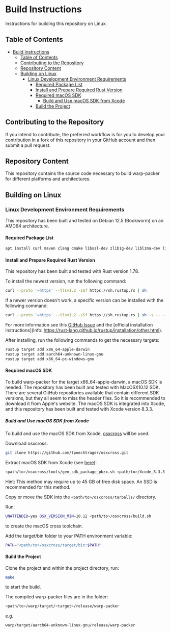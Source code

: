 # Build Instructions

Instructions for building this repository on Linux.

## Table of Contents

- [Build Instructions](#build-instructions)
  - [Table of Contents](#table-of-contents)
  - [Contributing to the Repository](#contributing-to-the-repository)
  - [Repository Content](#repository-content)
  - [Building on Linux](#building-on-linux)
    - [Linux Development Environment Requirements](#linux-development-environment-requirements)
      - [Required Package List](#required-package-list)
      - [Install and Prepare Required Rust Version](#install-and-prepare-required-rust-version)
      - [Required macOS SDK](#required-macos-sdk)
        - [Build and Use macOS SDK from Xcode](#build-and-use-macos-sdk-from-xcode)
      - [Build the Project](#build-the-project)

## Contributing to the Repository

If you intend to contribute, the preferred workflow is for you to develop your contribution in a fork of this repository in your GitHub account and then submit a pull request.

## Repository Content

This repository contains the source code necessary to build warp-packer for different platforms and architectures.

## Building on Linux

### Linux Development Environment Requirements

This repository has been built and tested on Debian 12.5 (Bookworm) on an AMD64 architecture.

#### Required Package List

```bash
apt install curl maven clang cmake libssl-dev zlib1g-dev liblzma-dev libbz2-dev gcc-aarch64-linux-gnu gcc-mingw-w64-x86-64-win32 git
```

#### Install and Prepare Required Rust Version

This repository has been built and tested with Rust version 1.78.

To install the newest version, run the following command:
```bash
curl --proto '=https' --tlsv1.2 -sSf https://sh.rustup.rs | sh
```

If a newer version doesn't work, a specific version can be installed with the following command:
```bash
curl --proto '=https' --tlsv1.2 -sSf https://sh.rustup.rs | sh -s -- --default-toolchain=1.78.0
```

For more information see this [GitHub Issue](https://github.com/rust-lang/rustup/issues/2882) and the [official installation instructions](Info: https://rust-lang.github.io/rustup/installation/other.html).

After installing, run the following commands to get the necessary targets:
```bash
rustup target add x86_64-apple-darwin
rustup target add aarch64-unknown-linux-gnu
rustup target add x86_64-pc-windows-gnu
```

#### Required macOS SDK

To build warp-packer for the target x86_64-apple-darwin, a macOS SDK is needed. The repository has been built and tested with MacOSX10.12 SDK.
There are several GitHub repositories available that contain different SDK versions, but they all seem to miss the header files. So it is recommended to download it from Apple's website.
The macOS SDK is integrated into Xcode, and this repository has been built and tested with Xcode version 8.3.3.

##### Build and Use macOS SDK from Xcode

To build and use the macOS SDK from Xcode, [osxcross](https://github.com/tpoechtrager/osxcross) will be used.

Download osxcross:
```bash
git clone https://github.com/tpoechtrager/osxcross.git
```

Extract macOS SDK from Xcode (see [here](https://github.com/tpoechtrager/osxcross?tab=readme-ov-file#packing-the-sdk-on-linux---method-1-xcode--80)):
```bash
<path/to>/osxcross/tools/gen_sdk_package_pbzx.sh <path/to>/Xcode_8.3.3.xip
```

Hint: This method may require up to 45 GB of free disk space. An SSD is recommended for this method.

Copy or move the SDK into the `<path/to>/osxcross/tarballs/` directory.

Run:
```bash
UNATTENDED=yes OSX_VERSION_MIN=10.12 <path/to>/osxcross/build.sh
```
to create the macOS cross toolchain.

Add the target/bin folder to your PATH environment variable:
```bash
PATH="<path/to>/osxcross/target/bin:$PATH"
```

#### Build the Project

Clone the project and within the project directory, run:
```bash
make
```
to start the build.

The compiled warp-packer files are in the folder:
```bash
<path/to>/warp/target/<target>/release/warp-packer
```
e.g.
```bash
warp/target/aarch64-unknown-linux-gnu/release/warp-packer
```